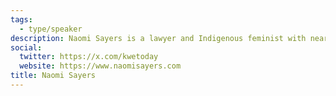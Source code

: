 ```yaml
---
tags:
  - type/speaker
description: Naomi Sayers is a lawyer and Indigenous feminist with nearly a decade of consultation experience. She regularly advises on issues relating administrative law, human rights, police abuse/violence, constitutional issues, lobbying and law reform initiatives, and non-profit entities. Naomi is proud to bring nearly a decade of consulting work to her clients and their files. She has previously provided consultation services to federal, provincial, and regional (municipal) governments. Naomi is frequently invited by the media to comment on pressing issues and issues of national importance or public interest, ranging from regulatory work to human rights commentary.
social:
  twitter: https://x.com/kwetoday
  website: https://www.naomisayers.com
title: Naomi Sayers
---
```

